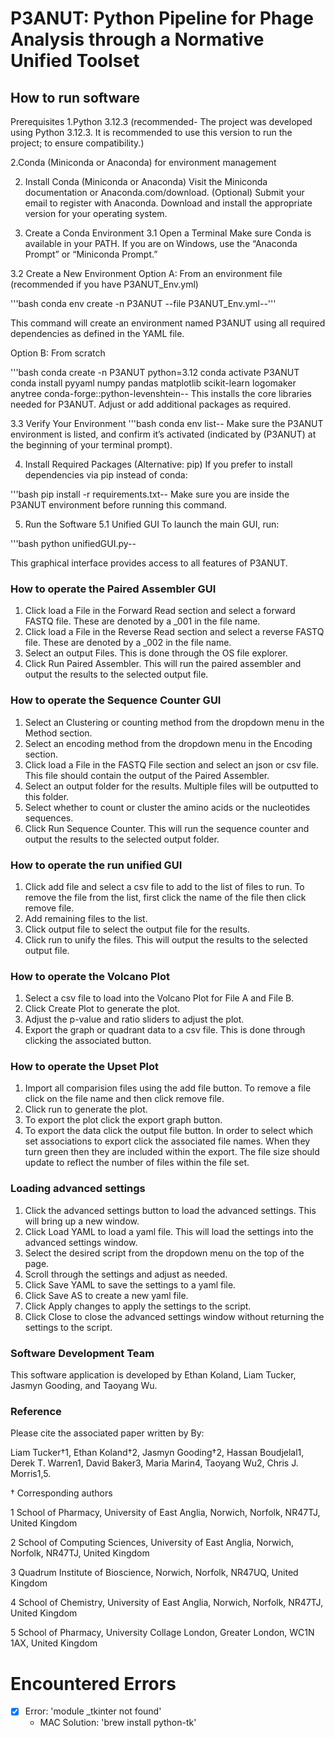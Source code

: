 # P3ANUT: Python Pipeline for Phage Analysis through a Normative Unified Toolset

## How to run software
Prerequisites
1.Python 3.12.3 (recommended- The project was developed using Python 3.12.3. It is recommended to use this version to run the project; to ensure compatibility.)

2.Conda (Miniconda or Anaconda) for environment management

2. Install Conda (Miniconda or Anaconda)
Visit the Miniconda documentation or Anaconda.com/download.
(Optional) Submit your email to register with Anaconda.
Download and install the appropriate version for your operating system.

4. Create a Conda Environment
3.1 Open a Terminal
Make sure Conda is available in your PATH. If you are on Windows, use the “Anaconda Prompt” or “Miniconda Prompt.”

3.2 Create a New Environment
Option A: From an environment file (recommended if you have P3ANUT_Env.yml)

'''bash
conda env create -n P3ANUT --file P3ANUT_Env.yml--'''

This command will create an environment named P3ANUT using all required dependencies as defined in the YAML file.

Option B: From scratch

'''bash
conda create -n P3ANUT python=3.12
conda activate P3ANUT
conda install pyyaml numpy pandas matplotlib scikit-learn logomaker anytree conda-forge::python-levenshtein--
This installs the core libraries needed for P3ANUT. Adjust or add additional packages as required.

3.3 Verify Your Environment
'''bash
conda env list--
Make sure the P3ANUT environment is listed, and confirm it’s activated (indicated by (P3ANUT) at the beginning of your terminal prompt).

4. Install Required Packages (Alternative: pip)
If you prefer to install dependencies via pip instead of conda:

'''bash
pip install -r requirements.txt--
Make sure you are inside the P3ANUT environment before running this command.

5. Run the Software
5.1 Unified GUI
To launch the main GUI, run:

'''bash
python unifiedGUI.py--

This graphical interface provides access to all features of P3ANUT.

### How to operate the Paired Assembler GUI
1. Click load a File in the Forward Read section and select a forward FASTQ file. These are denoted by a _001 in the file name.
2. Click load a File in the Reverse Read section and select a reverse FASTQ file. These are denoted by a _002 in the file name.
3. Select an output Files. This is done through the OS file explorer.
4. Click Run Paired Assembler. This will run the paired assembler and output the results to the selected output file.

### How to operate the Sequence Counter GUI
1. Select an Clustering or counting method from the dropdown menu in the Method section.
2. Select an encoding method from the dropdown menu in the Encoding section.
3. Click load a File in the FASTQ File section and select an json or csv file. This file should contain the output of the Paired Assembler.
4. Select an output folder for the results. Multiple files will be outputted to this folder.
5. Select whether to count or cluster the amino acids or the nucleotides sequences.
6. Click Run Sequence Counter. This will run the sequence counter and output the results to the selected output folder.

### How to operate the run unified GUI
1. Click add file and select a csv file to add to the list of files to run. To remove the file from the list, first click the name of the file then click remove file.
2. Add remaining files to the list.
3. Click output file to select the output file for the results.
4. Click run to unify the files. This will output the results to the selected output file.

### How to operate the Volcano Plot
1. Select a csv file to load into the Volcano Plot for File A and File B.
2. Click Create Plot to generate the plot.
3. Adjust the p-value and ratio sliders to adjust the plot.
4. Export the graph or quadrant data to a csv file. This is done through clicking the associated button.

### How to operate the Upset Plot
1. Import all comparision files using the add file button. To remove a file click on the file name and then click remove file.
2. Click run to generate the plot.
3. To export the plot click the export graph button.
4. To export the data click the output file button. In order to select which set associations to export click the associated file names. When they turn green then they are included within the export. The file size should update to reflect the number of files within the file set.

### Loading advanced settings
1. Click the advanced settings button to load the advanced settings. This will bring up a new window.
2. Click Load YAML to load a yaml file. This will load the settings into the advanced settings window.
3. Select the desired script from the dropdown menu on the top of the page.
4. Scroll through the settings and adjust as needed.
5. Click Save YAML to save the settings to a yaml file.
6. Click Save AS to create a new yaml file.
7. Click Apply changes to apply the settings to the script.
8. Click Close to close the advanced settings window without returning the settings to the script.

### Software Development Team
This software application is developed by Ethan Koland, Liam Tucker, Jasmyn Gooding, and Taoyang Wu.


### Reference
Please cite the associated paper written by By:

Liam Tucker†1, Ethan Koland†2, Jasmyn Gooding†2, Hassan Boudjelal1, Derek T. Warren1, David Baker3, Maria Marin4, Taoyang Wu2, Chris J. Morris1,5.

† Corresponding authors

1 School of Pharmacy, University of East Anglia, Norwich, Norfolk, NR47TJ, United Kingdom

2 School of Computing Sciences, University of East Anglia, Norwich, Norfolk, NR47TJ, United Kingdom

3 Quadrum Institute of Bioscience, Norwich, Norfolk, NR47UQ, United Kingdom

4 School of Chemistry, University of East Anglia, Norwich, Norfolk, NR47TJ, United Kingdom 

5 School of Pharmacy, University Collage London, Greater London, WC1N 1AX, United Kingdom







# Encountered Errors
- [x] Error: 'module _tkinter not found' 
  - MAC Solution: 'brew install python-tk'
